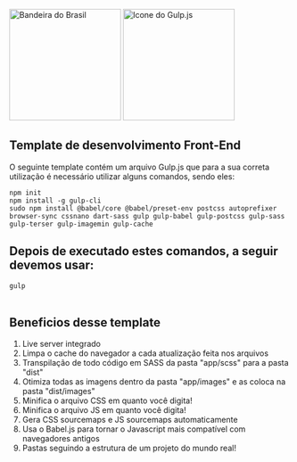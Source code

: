 <a href="#brasil"><img src="https://upload.wikimedia.org/wikipedia/en/0/05/Flag_of_Brazil.svg" alt="Bandeira do Brasil" width="200px" height="200px"></a>
<a href="https://gulpjs.com/" target="_blank"><img src="https://gulpjs.com/img/gulp-white-logo.svg" alt="Icone do Gulp.js" width="200px" height="200px"></a>
<section id="#brasil">
    <h1>Template de desenvolvimento Front-End</h1>
    <p>O seguinte template contém um arquivo Gulp.js que para a sua correta utilização é necessário utilizar alguns comandos, sendo eles:</p>
    <code>npm init</code>
    <br>
    <code>npm install -g gulp-cli</code>
    <br>
    <code>sudo npm install @babel/core @babel/preset-env postcss autoprefixer browser-sync cssnano dart-sass gulp gulp-babel gulp-postcss gulp-sass gulp-terser gulp-imagemin gulp-cache</code>
    <br>
    <h2>Depois de executado estes comandos, a seguir devemos usar: </h2>
    <code>gulp</code>
    <br><br>
    <h2>Beneficios desse template</h2>
    <ol>
      <li>Live server integrado</li>
      <li>Limpa o cache do navegador a cada atualização feita nos arquivos</li>
      <li>Transpilação de todo código em SASS da pasta "app/scss" para a pasta "dist"</li>
      <li>Otimiza todas as imagens dentro da pasta "app/images" e as coloca na pasta "dist/images"</li>
      <li>Minifica o arquivo CSS em quanto você digita!</li>
      <li>Minifica o arquivo JS em quanto você digita!</li>
      <li>Gera CSS sourcemaps e JS sourcemaps automaticamente</li>
      <li>Usa o Babel.js para tornar o Javascript mais compatível com navegadores antigos</li>
      <li>Pastas seguindo a estrutura de um projeto do mundo real!</li>
    </ol>
</section>